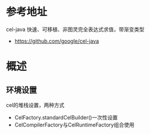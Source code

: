 # 参考地址
cel-java 快速、可移植、非图灵完全表达式求值，带渐变类型
- https://github.com/google/cel-java

# 概述
## 环境设置
cel的堆栈设置，两种方式
- CelFactory.standardCelBuilder()一次性设置
- CelCompilerFactory与CelRuntimeFactory组合使用
